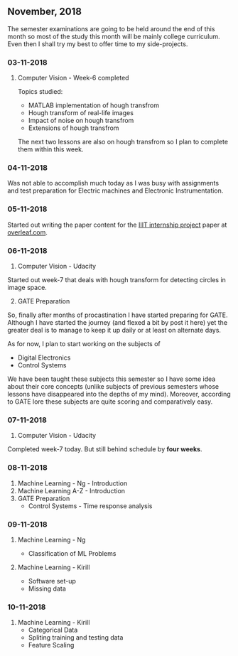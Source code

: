 ## November, 2018

The semester examinations are going to be held around the end of this month so most of the study this month will be mainly college curriculum. Even then I shall try my best to offer time to my side-projects.

### 03-11-2018

1. Computer Vision - Week-6 completed

    Topics studied:  

    * MATLAB implementation of hough transfrom
    * Hough transform of real-life images
    * Impact of noise on hough transfrom
    * Extensions of hough transfrom

    The next two lessons are also on hough transfrom so I plan to complete them within this week.

### 04-11-2018

Was not able to accomplish much today as I was busy with assignments and test preparation for Electric machines and Electronic Instrumentation.

### 05-11-2018

Started out writing the paper content for the [IIIT internship project](https://github.com/rusty-electron/smart-parking-system) paper at [overleaf.com](https://www.overleaf.com/). 

### 06-11-2018

1. Computer Vision - Udacity

Started out week-7 that deals with hough transform for detecting circles in image space.

2. GATE Preparation

So, finally after months of procastination I have started preparing for GATE. Although I have started the journey (and flexed a bit by post it here) yet the greater deal is to manage to keep it up daily or at least on alternate days.

As for now, I plan to start working on the subjects of 
* Digital Electronics
* Control Systems

We have been taught these subjects this semester so I have some idea about their core concepts (unlike subjects of previous semesters whose lessons have disappeared into the depths of my mind). Moreover, according to GATE lore these subjects are quite scoring and comparatively easy.

### 07-11-2018

1. Computer Vision - Udacity

Completed week-7 today. But still behind schedule by **four weeks**.

### 08-11-2018

1. Machine Learning - Ng - Introduction
2. Machine Learning A-Z - Introduction
3. GATE Preparation
    * Control Systems - Time response analysis

### 09-11-2018

1. Machine Learning - Ng
    * Classification of ML Problems

2. Machine Learning - Kirill
    * Software set-up
    * Missing data

### 10-11-2018

1. Machine Learning - Kirill
    * Categorical Data
    * Spliting training and testing data
    * Feature Scaling


